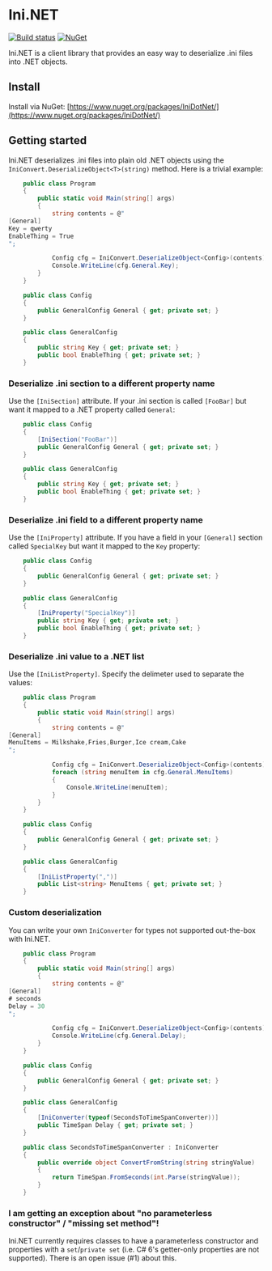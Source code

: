 # Ini.NET
[![Build status](https://ci.appveyor.com/api/projects/status/jpxdp8i8cwb957dj?svg=true)](https://ci.appveyor.com/project/innix/ini-dot-net)
[![NuGet](https://img.shields.io/nuget/v/IniDotNet.svg)](https://www.nuget.org/packages/IniDotNet/)

Ini.NET is a client library that provides an easy way to deserialize .ini files into .NET objects.

## Install
Install via NuGet: [https://www.nuget.org/packages/IniDotNet/](https://www.nuget.org/packages/IniDotNet/)

## Getting started
Ini.NET deserializes .ini files into plain old .NET objects using the `IniConvert.DeserializeObject<T>(string)` method. Here is a trivial example:

```csharp
    public class Program
    {
        public static void Main(string[] args)
        {
            string contents = @"
[General]
Key = qwerty
EnableThing = True
";

            Config cfg = IniConvert.DeserializeObject<Config>(contents);
            Console.WriteLine(cfg.General.Key);
        }
    }

    public class Config
    {
        public GeneralConfig General { get; private set; }
    }

    public class GeneralConfig
    {
        public string Key { get; private set; }
        public bool EnableThing { get; private set; }
    }
```

### Deserialize .ini section to a different property name
Use the `[IniSection]` attribute. If your .ini section is called `[FooBar]` but want it mapped to a .NET property called `General`:
```csharp
    public class Config
    {
        [IniSection("FooBar")]
        public GeneralConfig General { get; private set; }
    }

    public class GeneralConfig
    {
        public string Key { get; private set; }
        public bool EnableThing { get; private set; }
    }
```

### Deserialize .ini field to a different property name
Use the `[IniProperty]` attribute. If you have a field in your `[General]` section called `SpecialKey` but want it mapped to the `Key` property:
```csharp
    public class Config
    {
        public GeneralConfig General { get; private set; }
    }

    public class GeneralConfig
    {
        [IniProperty("SpecialKey")]
        public string Key { get; private set; }
        public bool EnableThing { get; private set; }
    }
```

### Deserialize .ini value to a .NET list
Use the `[IniListProperty]`. Specify the delimeter used to separate the values:
```csharp
    public class Program
    {
        public static void Main(string[] args)
        {
            string contents = @"
[General]
MenuItems = Milkshake,Fries,Burger,Ice cream,Cake
";

            Config cfg = IniConvert.DeserializeObject<Config>(contents);
            foreach (string menuItem in cfg.General.MenuItems)
            {
                Console.WriteLine(menuItem);
            }
        }
    }

    public class Config
    {
        public GeneralConfig General { get; private set; }
    }

    public class GeneralConfig
    {
        [IniListProperty(",")]
        public List<string> MenuItems { get; private set; }
    }
```

### Custom deserialization
You can write your own `IniConverter` for types not supported out-the-box with Ini.NET.
```csharp
    public class Program
    {
        public static void Main(string[] args)
        {
            string contents = @"
[General]
# seconds
Delay = 30
";

            Config cfg = IniConvert.DeserializeObject<Config>(contents);
            Console.WriteLine(cfg.General.Delay);
        }
    }

    public class Config
    {
        public GeneralConfig General { get; private set; }
    }

    public class GeneralConfig
    {
        [IniConverter(typeof(SecondsToTimeSpanConverter))]
        public TimeSpan Delay { get; private set; }
    }

    public class SecondsToTimeSpanConverter : IniConverter
    {
        public override object ConvertFromString(string stringValue)
        {
            return TimeSpan.FromSeconds(int.Parse(stringValue));
        }
    }
```

### I am getting an exception about "no parameterless constructor" / "missing set method"!
Ini.NET currently requires classes to have a parameterless constructor and properties with a `set`/`private set` (i.e. C# 6's getter-only properties are not supported). There is an open issue (#1) about this.
